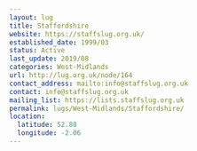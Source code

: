 ```yaml
---
layout: lug
title: Staffordshire
website: https://staffslug.org.uk/
established_date: 1999/03
status: Active
last_update: 2019/08
categories: West-Midlands
url: http://lug.org.uk/node/164
contact_address: mailto:info@staffslug.org.uk
contact: info@staffslug.org.uk
mailing_list: https://lists.staffslug.org.uk
permalink: lugs/West-Midlands/Staffordshire/
location:
  latitude: 52.88
  longitude: -2.06
---
```

